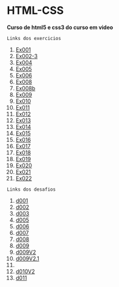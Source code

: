 # HTML-CSS


 <strong> Curso de html5 e css3 do curso em video</strong>
 
    Links dos exercicios
 
 <ol>  
    <li><a href="https://mariojnegrao.github.io/HTML-CSS/Exercicios/Ex001/index.html">Ex001</a></li>
    <li><a href="https://mariojnegrao.github.io/HTML-CSS/Exercicios/Ex002-3/index.html">Ex002-3</a></li>
    <li><a href="https://mariojnegrao.github.io/HTML-CSS/Exercicios/Ex004/index.html">Ex004</a></li>
    <li><a href="https://mariojnegrao.github.io/HTML-CSS/Exercicios/Ex005/index.html">Ex005</a></li>
    <li><a href="https://mariojnegrao.github.io/HTML-CSS/Exercicios/Ex006/index.html">Ex006</a></li>
    <li><a href="https://mariojnegrao.github.io/HTML-CSS/Exercicios/Ex008/index.html">Ex008</a></li>
    <li><a href="https://mariojnegrao.github.io/HTML-CSS/Exercicios/Ex008b/index.html">Ex008b</a></li>
    <li><a href="https://mariojnegrao.github.io/HTML-CSS/Exercicios/Ex009/index.html">Ex009</a></li>
    <li><a href="https://mariojnegrao.github.io/HTML-CSS/Exercicios/Ex010/index.html">Ex010</a></li>
    <li><a href="https://mariojnegrao.github.io/HTML-CSS/Exercicios/Ex011/index.html">Ex011</a></li>
    <li><a href="https://mariojnegrao.github.io/HTML-CSS/Exercicios/Ex012/index.html">Ex012</a></li>
    <li><a href="https://mariojnegrao.github.io/HTML-CSS/Exercicios/Ex013/index.html">Ex013</a></li>
    <li><a href="https://mariojnegrao.github.io/HTML-CSS/Exercicios/Ex014/index.html">Ex014</a></li>
    <li><a href="https://mariojnegrao.github.io/HTML-CSS/Exercicios/Ex015/index.html">Ex015</a></li>
    <li><a href="https://mariojnegrao.github.io/HTML-CSS/Exercicios/Ex016/Cor03.html">Ex016</a></li>
    <li><a href="https://mariojnegrao.github.io/HTML-CSS/Exercicios/Ex017/font01.html">Ex017</a></li>
    <li><a href="https://mariojnegrao.github.io/HTML-CSS/Exercicios/Ex018/font01.html">Ex018</a></li>
    <li><a href="https://mariojnegrao.github.io/HTML-CSS/Exercicios/Ex019/seletor01.html">Ex019</a></li>
    <li><a href="https://mariojnegrao.github.io/HTML-CSS/Exercicios/Ex020/links.html">Ex020</a></li>
    <li><a href="https://mariojnegrao.github.io/HTML-CSS/Exercicios/Ex021/caixa01.html">Ex021</a></li>
    <li><a href="https://mariojnegrao.github.io/HTML-CSS/Exercicios/Ex022/fundo01.html">Ex022</a></li>
 </ol>

    Links dos desafios

 <ol>
    <li><a href="https://mariojnegrao.github.io/HTML-CSS/Desafios/d001/index.html">d001</a></li>
    <li><a href="https://mariojnegrao.github.io/HTML-CSS/Desafios/d002/index.html">d002</a></li>
    <li><a href="https://mariojnegrao.github.io/HTML-CSS/Desafios/d003/index.html">d003</a></li>
    <li><a href="https://mariojnegrao.github.io/HTML-CSS/Desafios/d005/index.html">d005</a></li>
    <li><a href="https://mariojnegrao.github.io/HTML-CSS/Desafios/d006/index.html">d006</a></li>
    <li><a href="https://mariojnegrao.github.io/HTML-CSS/Desafios/d007/index.html">d007</a></li>
    <li><a href="https://mariojnegrao.github.io/HTML-CSS/Desafios/d008/index.html">d008</a></li>
    <li><a href="https://mariojnegrao.github.io/HTML-CSS/Desafios/d009/index.html">d009</a></li>
    <li><a href="https://mariojnegrao.github.io/HTML-CSS/Desafios/d009V2/index.html">d009V2</a></li>
    <li><a href="https://mariojnegrao.github.io/HTML-CSS/Desafios/d009V2.1/index.html">d009V2.1</a></li>
    <li><a href="https://mariojnegrao.github.io/HTML-CSS/Desafios/d010/index.html"><d010/a></li>
    <li><a href="https://mariojnegrao.github.io/HTML-CSS/Desafios/d010V2/android.html">d010V2</a></li>
    <li><a href="https://mariojnegrao.github.io/HTML-CSS/Desafios/d011/index.html">d011</a></li>
 </ol>